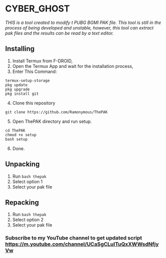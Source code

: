 # CYBER_GHOST
_THIS is a tool created to modify t PUBG BGMI PAK file. This tool is still in the process of being developed and unstable, however, this tool can extract pak files and the results can be read by a text editor._

## Installing
1. Install Termux from F-DROID,
2. Open the Termux App and wait for the installation process,
3. Enter This Command:
```
termux-setup-storage
pkg update
pkg upgrade
pkg install git
```
4. Clone this repository
```
git clone https://github.com/Ramonymous/ThePAK
```
5. Open ThePAK directory and run setup.
```
cd ThePAK
chmod +x setup
bash setup
```
6. Done.

## Unpacking
1. Run `bash thepak`
2. Select option 1
3. Select your pak file
   

## Repacking
1. Run `bash thepak`
2. Select option 2
3. Select your pak file



### Subscribe to my YouTube channel to get updated script https://m.youtube.com/channel/UCaSgCLuITuQxXWWsdNfjyVw
